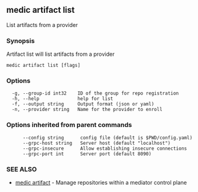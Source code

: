 ## medic artifact list

List artifacts from a provider

### Synopsis

Artifact list will list artifacts from a provider

```
medic artifact list [flags]
```

### Options

```
  -g, --group-id int32    ID of the group for repo registration
  -h, --help              help for list
  -f, --output string     Output format (json or yaml)
  -n, --provider string   Name for the provider to enroll
```

### Options inherited from parent commands

```
      --config string      config file (default is $PWD/config.yaml)
      --grpc-host string   Server host (default "localhost")
      --grpc-insecure      Allow establishing insecure connections
      --grpc-port int      Server port (default 8090)
```

### SEE ALSO

* [medic artifact](medic_artifact.md)	 - Manage repositories within a mediator control plane

